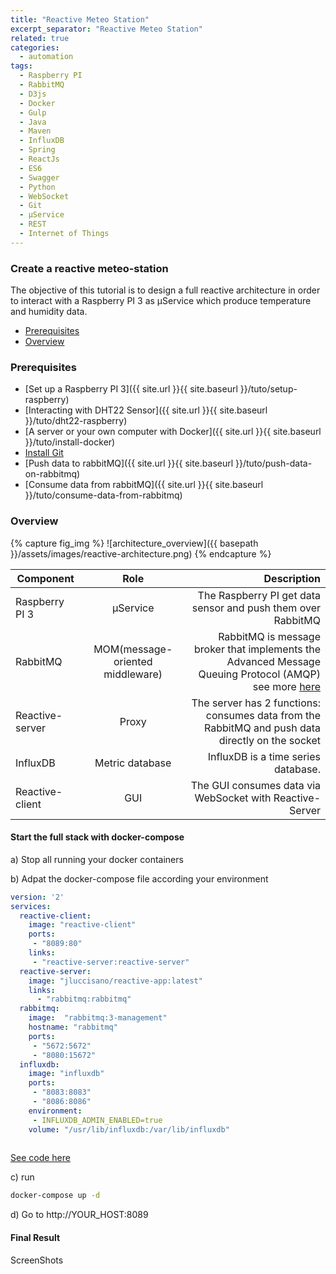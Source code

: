 ```yaml
---
title: "Reactive Meteo Station"
excerpt_separator: "Reactive Meteo Station"
related: true
categories:
  - automation
tags:
  - Raspberry PI
  - RabbitMQ
  - D3js
  - Docker
  - Gulp
  - Java
  - Maven
  - InfluxDB
  - Spring
  - ReactJs
  - ES6
  - Swagger
  - Python
  - WebSocket
  - Git
  - μService
  - REST
  - Internet of Things
---
```

### Create a reactive meteo-station

The objective of this tutorial is to design a full reactive architecture in order to interact with a Raspberry PI 3 as
μService which produce temperature and humidity data.

- [Prerequisites](#prerequisites)
- [Overview](#overview)

###  Prerequisites

-  [Set up a Raspberry PI 3]({{ site.url }}{{ site.baseurl }}/tuto/setup-raspberry)
-  [Interacting with DHT22 Sensor]({{ site.url }}{{ site.baseurl }}/tuto/dht22-raspberry)
-  [A server or your own computer with Docker]({{ site.url }}{{ site.baseurl }}/tuto/install-docker)
-  [Install Git](https://git-scm.com/download/linux)
-  [Push data to rabbitMQ]({{ site.url }}{{ site.baseurl }}/tuto/push-data-on-rabbitmq)
-  [Consume data from rabbitMQ]({{ site.url }}{{ site.baseurl }}/tuto/consume-data-from-rabbitmq)

### Overview

{% capture fig_img %}
![architecture_overview]({{ basepath }}/assets/images/reactive-architecture.png)
{% endcapture %}


| Component        |    Role       | Description  |
| ------------- |:-------------:| -----:|
| Raspberry PI 3   | μService | The Raspberry PI get data sensor and push them over RabbitMQ |
| RabbitMQ  | MOM(message-oriented middleware) | RabbitMQ is message broker that implements the Advanced Message Queuing Protocol (AMQP)  see more [here](https://www.rabbitmq.com/features.html)|
| Reactive-server  | Proxy | The server has 2 functions: consumes data from the RabbitMQ and push data directly on the socket |
| InfluxDB  | Metric database | InfluxDB is a time series database.|
| Reactive-client  | GUI | The GUI consumes data via WebSocket with Reactive-Server |


#### Start the full stack with docker-compose

a) Stop all running your docker containers

b) Adpat the docker-compose file according your environment

```yaml
version: '2'
services:
  reactive-client:
    image: "reactive-client"
    ports:
     - "8089:80"
    links:
     - "reactive-server:reactive-server"
  reactive-server:
    image: "jluccisano/reactive-app:latest"
    links:
      - "rabbitmq:rabbitmq"
  rabbitmq:
    image:  "rabbitmq:3-management"
    hostname: "rabbitmq"
    ports:
     - "5672:5672"
     - "8080:15672"
  influxdb:
    image: "influxdb"
    ports:
     - "8083:8083"
     - "8086:8086"
    environment:
     - INFLUXDB_ADMIN_ENABLED=true  
    volume: "/usr/lib/influxdb:/var/lib/influxdb"
   
```
[See code here](https://raw.githubusercontent.com/jluccisano/portfolio/master/docker-compose.yml)

c) run
```bash
docker-compose up -d
```
d) Go to http://YOUR_HOST:8089

#### Final Result

ScreenShots